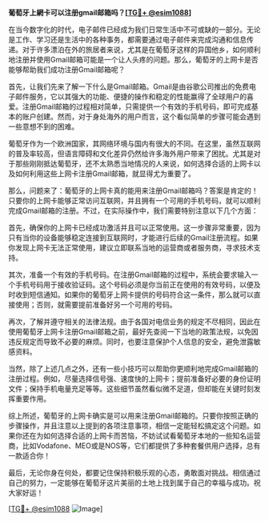 **葡萄牙上網卡可以注册gmail邮箱吗？[[TG💪+ @esim1088](https://t.me/s/esim1088)]**

在当今数字化的时代，电子邮件已经成为我们日常生活中不可或缺的一部分。无论是工作、学习还是生活中的各种事务，都需要通过电子邮件来完成沟通和信息传递。对于许多漂泊在外的旅居者来说，尤其是在葡萄牙这样的异国他乡，如何顺利地注册并使用Gmail邮箱可能是一个让人头疼的问题。那么，葡萄牙的上网卡是否能够帮助我们成功注册Gmail邮箱呢？

首先，让我们先来了解一下什么是Gmail邮箱。Gmail是由谷歌公司推出的免费电子邮件服务，它以其强大的功能、便捷的操作和稳定的性能赢得了全球用户的喜爱。注册Gmail邮箱的过程相对简单，只需提供一个有效的手机号码，即可完成基本的账户创建。然而，对于身处海外的用户而言，这个看似简单的步骤可能会遇到一些意想不到的困难。

葡萄牙作为一个欧洲国家，其网络环境与国内有很大的不同。在这里，虽然互联网的普及率较高，但语言障碍和文化差异仍然给许多海外用户带来了困扰。尤其是对于那些刚刚抵达葡萄牙，还不太熟悉当地情况的人来说，如何选择合适的上网卡以及如何利用这些上网卡注册Gmail邮箱，就显得尤为重要了。

那么，问题来了：葡萄牙的上网卡真的能用来注册Gmail邮箱吗？答案是肯定的！只要你的上网卡能够正常访问互联网，并且拥有一个可用的手机号码，就可以顺利完成Gmail邮箱的注册。不过，在实际操作中，我们需要特别注意以下几个方面：

首先，确保你的上网卡已经成功激活并且可以正常使用。这一步骤非常重要，因为只有当你的设备能够稳定连接到互联网时，才能进行后续的Gmail注册流程。如果你发现上网卡无法正常使用，建议立即联系当地的运营商或者服务商，寻求技术支持。

其次，准备一个有效的手机号码。在注册Gmail邮箱的过程中，系统会要求输入一个手机号码用于接收验证码。这个号码必须是你当前正在使用的有效号码，以便及时收到短信通知。如果你的葡萄牙上网卡提供的号码符合这一条件，那么就可以直接使用；否则，就需要提前准备好另一个可用的号码。

再次，了解并遵守相关的法律法规。由于各国对电信业务的规定不尽相同，因此在使用葡萄牙上网卡注册Gmail邮箱之前，最好先查阅一下当地的政策法规，以免因违反规定而导致不必要的麻烦。同时，也要注意保护个人信息的安全，避免泄露敏感资料。

当然，除了上述几点之外，还有一些小技巧可以帮助你更顺利地完成Gmail邮箱的注册过程。例如，尽量选择信号强、速度快的上网卡；提前准备好必要的身份证明文件；保持手机电量充足等等。这些细节虽然看似微不足道，但却能在关键时刻发挥重要作用。

综上所述，葡萄牙的上网卡确实是可以用来注册Gmail邮箱的。只要你按照正确的步骤操作，并且注意以上提到的各项注意事项，相信一定能轻松搞定这个问题。如果你还在为如何选择合适的上网卡而苦恼，不妨试试看葡萄牙本地的一些知名运营商，比如Vodafone、MEO或是NOS等，它们都提供了多种套餐供用户选择，总有一款适合你！

最后，无论你身在何处，都要记住保持积极乐观的心态，勇敢面对挑战。相信通过自己的努力，一定能够在葡萄牙这片美丽的土地上找到属于自己的幸福与成功。祝大家好运！

[[TG💪+ @esim1088](https://t.me/s/esim1088) ![Image](https://i.postimg.cc/4NQfJmqS/Snipaste-2025-05-13-00-14-12.png)]